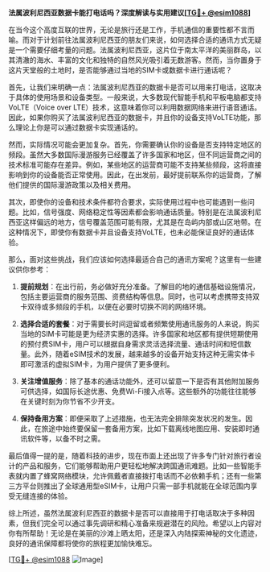 **法属波利尼西亚数据卡能打电话吗？深度解读与实用建议[[TG💪+ @esim1088](https://t.me/s/esim1088)]**

在当今这个高度互联的世界，无论是旅行还是工作，手机通信的重要性都不言而喻。而对于计划前往法属波利尼西亚的朋友们来说，如何选择合适的通讯方式无疑是一个需要仔细考量的问题。法属波利尼西亚，这片位于南太平洋的美丽群岛，以其清澈的海水、丰富的文化和独特的自然风光吸引着无数游客。然而，当你置身于这片天堂般的土地时，是否能够通过当地的SIM卡或数据卡进行通话呢？

首先，让我们来明确一点：法属波利尼西亚的数据卡是否可以用来打电话，这取决于具体的使用场景和设备类型。一般来说，大多数现代智能手机和平板电脑都支持VoLTE（Voice over LTE）技术，这意味着你可以利用数据网络来进行语音通话。因此，如果你购买了法属波利尼西亚的数据卡，并且你的设备支持VoLTE功能，那么理论上你是可以通过数据卡实现通话的。

然而，实际情况可能会更加复杂。首先，你需要确认你的设备是否支持特定地区的频段。虽然大多数国际漫游服务已经覆盖了许多国家和地区，但不同运营商之间的技术标准可能存在差异。例如，某些地区的运营商可能不支持某些频段，这将直接影响到你的设备能否正常使用。因此，在出发前，最好提前联系你的运营商，了解他们提供的国际漫游政策以及相关费用。

其次，即使你的设备和技术条件都符合要求，实际使用过程中也可能遇到一些问题。比如，信号强度、网络稳定性等因素都会影响通话质量。特别是在法属波利尼西亚这样偏远的地方，信号覆盖范围可能有限，尤其是在岛屿内部或山区地带。在这种情况下，即使你有数据卡并且设备支持VoLTE，也未必能保证良好的通话体验。

那么，面对这些挑战，我们应该如何选择最适合自己的通讯方案呢？这里有一些建议供你参考：

1. **提前规划**：在出行前，务必做好充分准备。了解目的地的通信基础设施情况，包括主要运营商的服务范围、资费结构等信息。同时，也可以考虑携带支持双卡双待或多频段的手机，以便在必要时切换不同的网络环境。

2. **选择合适的套餐**：对于需要长时间逗留或者频繁使用通讯服务的人来说，购买当地的SIM卡可能是更为经济实惠的选择。许多国家和地区都有提供短期使用的预付费SIM卡，用户可以根据自身需求灵活选择流量、通话时间和短信数量。此外，随着eSIM技术的发展，越来越多的设备开始支持这种无需实体卡即可激活的虚拟SIM卡，为用户提供了更多便利。

3. **关注增值服务**：除了基本的通话功能外，还可以留意一下是否有其他附加服务可供选择，如国际长途优惠、免费Wi-Fi接入点等。这些额外的功能往往能够在关键时刻为你节省不少开支。

4. **保持备用方案**：即便采取了上述措施，也无法完全排除突发状况的发生。因此，在旅途中始终要保留一套备用方案，比如下载离线地图应用、安装即时通讯软件等，以备不时之需。

最后值得一提的是，随着科技的进步，现在市面上还出现了许多专门针对旅行者设计的产品和服务，它们能够帮助用户更轻松地解决跨国通讯难题。比如一些智能手表就内置了蜂窝网络模块，允许佩戴者直接拨打电话而不必依赖手机；还有一些第三方平台则推出了全球通用型eSIM卡，让用户只需一部手机就能在全球范围内享受无缝连接的体验。

综上所述，虽然法属波利尼西亚的数据卡是否可以直接用于打电话取决于多种因素，但我们完全可以通过事先调研和精心准备来规避潜在的风险。希望以上内容对你有所帮助！无论是在美丽的沙滩上晒太阳，还是深入内陆探索神秘的文化遗迹，良好的通讯保障都将使你的旅程更加愉快难忘。

[[TG💪+ @esim1088](https://t.me/s/esim1088) ![Image](https://i.postimg.cc/4NQfJmqS/Snipaste-2025-05-13-00-14-12.png)]
